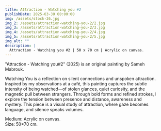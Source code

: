 ```yaml
---
title: Attraction - Watching you #2
publishDate: 2025-03-30 00:00:00
img: /assets/stock-26.jpg
img_2: /assets/attraction-watching-you-2/2.jpg
img_3: /assets/attraction-watching-you-2/3.jpg
img_4: /assets/attraction-watching-you-2/4.jpg
img_5: /assets/attraction-watching-you-2/5.jpg
img_alt: ""
description: | 
  Attraction - Watching you #2 | 50 x 70 cm | Acrylic on canvas.
---
```


"Attraction - Watching you#2" (2025) is an original painting by Sameh Mabrouk.

Watching You is a reflection on silent connections and unspoken attraction. Inspired by my observations at a café, this painting captures the subtle intensity of being watched—of stolen glances, quiet curiosity, and the magnetic pull between strangers. Through bold forms and refined strokes, I explore the tension between presence and distance, awareness and mystery. This piece is a visual study of attraction, where gaze becomes language, and silence speaks volumes.

Medium: Acrylic on canvas.\
Size: 50*70 cm.